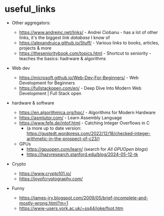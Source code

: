 # useful_links

- Other aggregators:
  - https://www.andreinc.net/links/ - Andrei Ciobanu - has a lot of other links, it's the biggest *link database* I know of
  - https://alexandruica.github.io/Stuff/ - Various links to books, articles, projects & more
  - https://thesenioritybook.com/topics.html - Shortcut to seniority - teaches the basics: hadrware & algorithms

- Web dev
  - https://microsoft.github.io/Web-Dev-For-Beginners/ - Web Development for Beginners
  - https://fullstackopen.com/en/ - Deep Dive Into Modern Web Development | Full Stack open
    
- hardware & software
  - https://en.algorithmica.org/hpc/ - Algorithms for Modern Hardware
  - https://asmtutor.com/ - Learn Assembly Language
  - https://www.fefe.de/intof.html - Catching Integer Overflows in C
    - (a more up to date version: https://gustedt.wordpress.com/2022/12/18/checked-integer-arithmetic-in-the-prospect-of-c23/)
  - GPUs
    - https://gpuopen.com/learn/ (search for *All GPUOpen blogs*)
    - https://hazyresearch.stanford.edu/blog/2024-05-12-tk
  
- Crypto
  - https://www.crypto101.io/
  - https://joyofcryptography.com/ 
 
- Funny
  - https://james-iry.blogspot.com/2009/05/brief-incomplete-and-mostly-wrong.html?m=1
  - https://www-users.york.ac.uk/~ss44/joke/foot.htm
